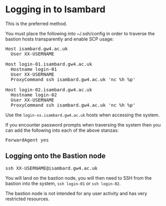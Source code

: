 # Logging in to Isambard

This is the preferred method.

You must place the following into ~/.ssh/config in order to traverse the bastion hosts transparently and enable SCP usage:

<pre>
Host isambard.gw4.ac.uk
  User XX-USERNAME

Host login-01.isambard.gw4.ac.uk
  Hostname login-01
  User XX-USERNAME
  ProxyCommand ssh isambard.gw4.ac.uk 'nc %h %p'

Host login-02.isambard.gw4.ac.uk
  Hostname login-02
  User XX-USERNAME
  ProxyCommand ssh isambard.gw4.ac.uk 'nc %h %p'
</pre>

Use the <code>login-xx.isambard.gw4.ac.uk</code> hosts when accessing the system.

If you encounter password prompts when traversing the system then you can add the following into each of the above stanzas:

<pre>
ForwardAgent yes
</pre>

## Logging onto the Bastion node

<pre>ssh XX-USERNAME@isambard.gw4.ac.uk</pre>

You will land on the bastion node, you will then need to SSH from the bastion into the system, `ssh login-01` or `ssh login-02`.

The bastion node is not intended for any user activity and has very restricted resources.
